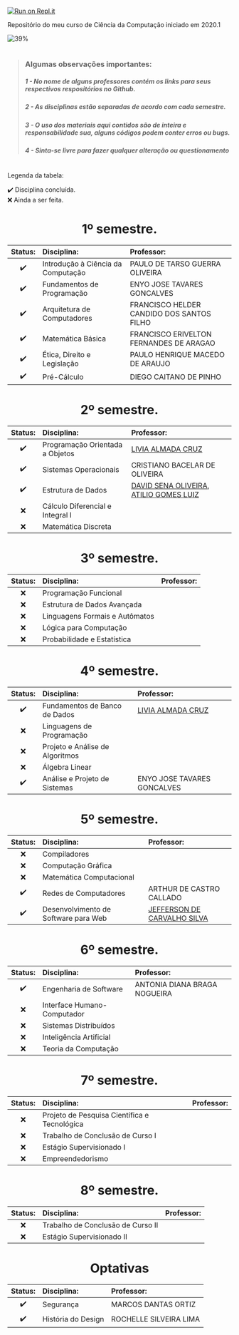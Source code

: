 
[![Run on Repl.it](https://repl.it/badge/github/gabriel-bri/ccufcqx)](https://repl.it/github/gabriel-bri/ccufcqx)

Repositório do meu curso de Ciência da Computação iniciado em 2020.1

![39%](https://progress-bar.dev/35?title=Progresso+no+curso:)

#
> ### Algumas observações importantes:
>##### 1 - No nome de alguns professores contém os links para seus respectivos respositórios no Github.
>##### 2 - As disciplinas estão separadas de acordo com cada semestre.
>##### 3 - O uso dos materiais aqui contidos são de inteira e responsabilidade sua, alguns códigos podem conter erros ou bugs.
>##### 4 - Sinta-se livre para fazer qualquer alteração ou questionamento
#

Legenda da tabela:

:heavy_check_mark: Disciplina concluída.<br>
:x: Ainda a ser feita.

<h1  align="center">1º semestre.</h1>

<div align="center">

Status:| Disciplina: | Professor:
:---:|:---|:---
:heavy_check_mark: | Introdução à Ciência da Computação | PAULO DE TARSO GUERRA OLIVEIRA 
:heavy_check_mark: | Fundamentos de Programação | ENYO JOSE TAVARES GONCALVES
:heavy_check_mark: | Arquitetura de Computadores| FRANCISCO HELDER CANDIDO DOS SANTOS FILHO
:heavy_check_mark: | Matemática Básica | FRANCISCO ERIVELTON FERNANDES DE ARAGAO
:heavy_check_mark: | Ética, Direito e Legislação | PAULO HENRIQUE MACEDO DE ARAUJO
:heavy_check_mark: | Pré-Cálculo | DIEGO CAITANO DE PINHO

</div>

<h1  align="center">2º semestre.</h1>

<div align="center">

Status:| Disciplina: | Professor:
:---:|:---|:---
:heavy_check_mark: | Programação Orientada a Objetos | <a href="https://github.com/liviaalmada" target="_blank">LIVIA ALMADA CRUZ</a> 
:heavy_check_mark: | Sistemas Operacionais | CRISTIANO BACELAR DE OLIVEIRA 
:heavy_check_mark: | Estrutura de Dados| <a href="https://github.com/senapk" target="_blank">DAVID SENA OLIVEIRA</a>, <a href="https://github.com/Atilio-Luiz" target="_blank">ATILIO GOMES LUIZ</a>
:x: | Cálculo Diferencial e Integral I |
:x: | Matemática Discreta |

</div>

<h1  align="center">3º semestre.</h1>

<div align="center">

Status:| Disciplina: | Professor:
:---:|:---|:---
:x: | Programação Funcional |
:x: | Estrutura de Dados Avançada |
:x: | Linguagens Formais e Autômatos |
:x: | Lógica para Computação|
:x: | Probabilidade e Estatística|

</div>

<h1  align="center">4º semestre.</h1>

<div align="center">

Status:| Disciplina: | Professor:
:---:|:---|:---
:heavy_check_mark: | Fundamentos de Banco de Dados | <a href="https://github.com/liviaalmada" target="_blank">LIVIA ALMADA CRUZ</a>
:x: | Linguagens de Programação |
:x: | Projeto e Análise de Algoritmos |
:x: | Álgebra Linear|
:heavy_check_mark: | Análise e Projeto de Sistemas|ENYO JOSE TAVARES GONCALVES

</div>

<h1  align="center">5º semestre.</h1>

<div align="center">

Status:| Disciplina: | Professor:
:---:|:---|:---
:x: | Compiladores |
:x: | Computação Gráfica |
:x: | Matemática Computacional |
:heavy_check_mark: | Redes de Computadores| ARTHUR DE CASTRO CALLADO
:heavy_check_mark: | Desenvolvimento de Software para Web|<a href="" targe="_blank">JEFFERSON DE CARVALHO SILVA</a>

</div>

<h1  align="center">6º semestre.</h1>

<div align="center">

Status:| Disciplina: | Professor:
:---:|:---|:---
:heavy_check_mark: | Engenharia de Software | ANTONIA DIANA BRAGA NOGUEIRA
:x: | Interface Humano-Computador |
:x: | Sistemas Distribuídos |
:x: | Inteligência Artificial 
:x: | Teoria da Computação |

</div>

<h1  align="center">7º semestre.</h1>
<div align="center">

Status:| Disciplina: | Professor:
:---:|:---|:---
:x: | Projeto de Pesquisa Científica e Tecnológica | 
:x: | Trabalho de Conclusão de Curso I |
:x: | Estágio Supervisionado I |
:x: | Empreendedorismo 

</div>

<h1  align="center">8º semestre.</h1>
<div align="center">

Status:| Disciplina: | Professor:
:---:|:---|:---
:x: | Trabalho de Conclusão de Curso II | 
:x: | Estágio Supervisionado II |
</div>

<h1  align="center">Optativas</h1>
<div align="center">

Status:| Disciplina: | Professor:
:---:|:---|:---
:heavy_check_mark: | Segurança | MARCOS DANTAS ORTIZ
:heavy_check_mark: | História do Design | ROCHELLE SILVEIRA LIMA
</div>
